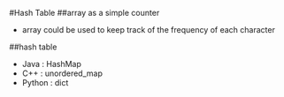 #Hash Table
##array as a simple counter
 - array could be used to keep track of the frequency of each character

##hash table
 - Java   : HashMap
 - C++    : unordered_map
 - Python : dict